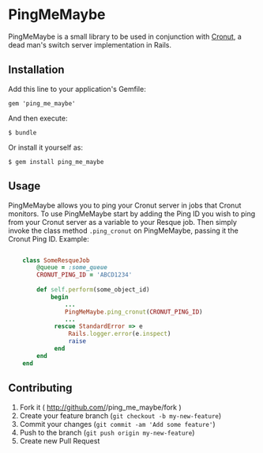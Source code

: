 # PingMeMaybe

PingMeMaybe is a small library to be used in conjunction with [Cronut](https://github.com/harrystech/cronut), a dead man's switch server implementation in Rails. 

## Installation

Add this line to your application's Gemfile:

    gem 'ping_me_maybe'

And then execute:

    $ bundle

Or install it yourself as:

    $ gem install ping_me_maybe

## Usage

PingMeMaybe allows you to ping your Cronut server in jobs that Cronut monitors. To use PingMeMaybe start by adding the Ping ID you wish to ping from your Cronut server as a variable to your Resque job. Then simply invoke the class method `.ping_cronut` on PingMeMaybe, passing it the Cronut Ping ID. Example:

```ruby

    class SomeResqueJob
        @queue = :some_queue
        CRONUT_PING_ID = 'ABCD1234'
        
        def self.perform(some_object_id)
			begin
			    ...
			    PingMeMaybe.ping_cronut(CRONUT_PING_ID)
			    ...
			 rescue StandardError => e
			     Rails.logger.error(e.inspect)
			     raise
			 end
        end
    end
```

## Contributing

1. Fork it ( http://github.com/<my-github-username>/ping_me_maybe/fork )
2. Create your feature branch (`git checkout -b my-new-feature`)
3. Commit your changes (`git commit -am 'Add some feature'`)
4. Push to the branch (`git push origin my-new-feature`)
5. Create new Pull Request
